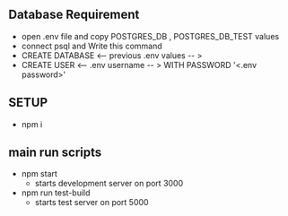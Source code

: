 
## Database Requirement

- open .env file and copy POSTGRES_DB , POSTGRES_DB_TEST values
- connect psql and  Write this command
- CREATE DATABASE <-- previous .env values -- >
- CREATE USER <-- .env username -- > WITH PASSWORD '<.env password>'

## SETUP

- npm i

## main run scripts

- npm start  
  - starts development server on port 3000
- npm run test-build
  - starts test server on port 5000
